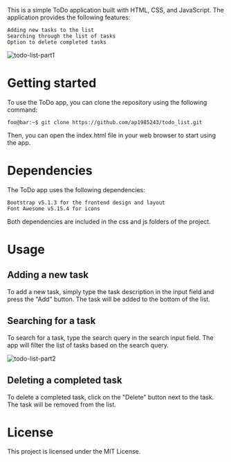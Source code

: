 This is a simple ToDo application built with HTML, CSS, and JavaScript. The application provides the following features:

    Adding new tasks to the list
    Searching through the list of tasks
    Option to delete completed tasks


![todo-list-part1](https://user-images.githubusercontent.com/40575848/227308197-b833be29-1792-48ac-b421-babc7d6d0849.png)

# Getting started

To use the ToDo app, you can clone the repository using the following command:
```console
foo@bar:~$ git clone https://github.com/ap1985243/todo_list.git
```

Then, you can open the index.html file in your web browser to start using the app.

# Dependencies

The ToDo app uses the following dependencies:

    Bootstrap v5.1.3 for the frontend design and layout
    Font Awesome v5.15.4 for icons

Both dependencies are included in the css and js folders of the project.
# Usage

## Adding a new task

To add a new task, simply type the task description in the input field and press the "Add" button. The task will be added to the bottom of the list.


## Searching for a task


To search for a task, type the search query in the search input field. The app will filter the list of tasks based on the search query.


![todo-list-part2](https://user-images.githubusercontent.com/40575848/227308405-87ceb4df-f77f-468e-a386-f36904b26ed9.png)


## Deleting a completed task

To delete a completed task, click on the "Delete" button next to the task. The task will be removed from the list.


# License

This project is licensed under the MIT License.
